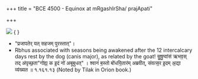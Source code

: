 +++
title = "BCE 4500 - Equinox at mRgashIrSha/ prajApati"

+++

![](/jyotiSham/astrophysics/history/images/zodiac_history/bce-5000-11-19_mRgashIrSha_AShADha_equinox_chitrA_uttara-proShThapadAH_solstice.png)
{ }


- "प्रजापतेर् यत् सहजम् पुरस्तात्"।
- Rbhus associated with seasons being awakened after the 12 intercalcary days rest by the dog (canis major), as related by the goat! सु॒षु॒प्वांस॑ ऋभव॒स् तद् अ॑पृच्छ॒ता"गो॑ह्य॒ क इ॒दं नो॑ अबूबुधत्" । श्वानं॑ ब॒स्तो बो॑धयि॒तार॑म् अब्रवीत्, संवत्स॒र इ॒दम् अ॒द्या व्य॑ख्यत ॥ १.१६१.१३ (Noted by Tilak in Orion book.)
